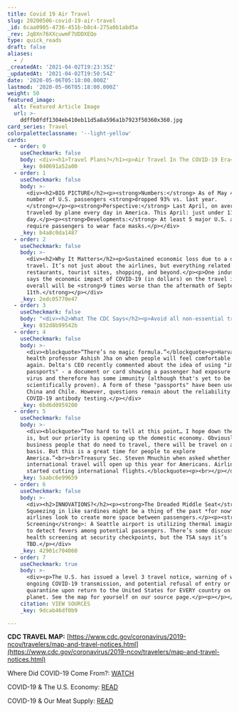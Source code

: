```yaml
---
title: Covid 19 Air Travel
slug: 20200506-covid-19-air-travel
_id: 6caa0905-4736-451b-b8c4-275a0b1abd5a
_rev: Jq8Xn76XXcuwmF7UDDXEQo
type: quick_reads
draft: false
aliases:
  - /
_createdAt: '2021-04-02T19:23:35Z'
_updatedAt: '2021-04-02T19:50:54Z'
date: '2020-05-06T05:18:00.000Z'
lastmod: '2020-05-06T05:18:00.000Z'
weight: 50
featured_image:
  alt: Featured Article Image
  url: >-
    ddffb0fdf1304eb410eb11d5a8a596a1b7923f50360x360.jpg
card_series: Travel
colorpaletteclassname: '--light-yellow'
cards:
  - order: 0
    useCheckmark: false
    body: <div><h1>Travel Plans?</h1><p>Air Travel In The COVID-19 Era</p></div>
    _key: 040691a52a00
  - order: 1
    useCheckmark: false
    body: >-
      <div><h2>BIG PICTURE</h2><p><strong>Numbers:</strong> As of May 4, the
      number of U.S. passengers <strong>dropped 93% vs. last year.
      </strong></p><p><strong>Perspective:</strong> Last April, on average, 2M+
      traveled by plane every day in America. This April: just under 110,000 per
      day.</p><p><strong>Developments:</strong> At least 5 major U.S. airlines
      require passengers to wear face masks.</p></div>
    _key: b4a8c0da1487
  - order: 2
    useCheckmark: false
    body: >-
      <div><h2>Why It Matters</h2><p>Sustained economic loss due to a drop in
      travel. It’s not just about the airlines, but everything related: hotels,
      restaurants, tourist sites, shopping, and beyond.</p><p>One industry group
      says the economic impact of COVID-19 (in dollars) on the travel industry
      overall will be <strong>9 times worse than the aftermath of September
      11th.</strong></p></div>
    _key: 2edc05770e47
  - order: 3
    useCheckmark: false
    body: "<div><h2>What The CDC Says</h2><p>Avoid all non-essential travel.</p><p>CDC: <em>“Because of how air circulates &amp; is filtered on airplanes, most viruses and other germs do not spread easily on flights.”\_</em></p><p>However, the CDC emphasizes crowded flights with infected travelers may heighten your risk of contracting and spreading the new coronavirus.</p></div>"
    _key: 032d8b99542b
  - order: 4
    useCheckmark: false
    body: >-
      <div><blockquote>“There’s no magic formula.”</blockquote><p>Harvard global
      health professor Ashish Jha on when people will feel comfortable traveling
      again. Delta's CEO recently commented about the idea of using "immunity
      passports" - a document or card showing a passenger had exposure to the
      virus and therefore has some immunity (although that's yet to be
      scientifically proven). A form of these "passports" have been used in
      China and Chile. However, questions remain about the reliability of
      COVID-19 antibody testing.</p></div>
    _key: 6bd6d0959200
  - order: 5
    useCheckmark: false
    body: >-
      <div><blockquote>“Too hard to tell at this point… I hope down the road it
      is, but our priority is opening up the domestic economy. Obviously, for
      business people that do need to travel, there will be travel on a limited
      basis. But this is a great time for people to explore
      America.”<br><br>Treasury Sec. Steven Mnuchin when asked whether
      international travel will open up this year for Americans. Airlines have
      started cutting international flights.</blockquote><p><br></p></div>
    _key: 5aabc6e99659
  - order: 6
    useCheckmark: false
    body: >-
      <div><h2>INNOVATIONS?</h2><p><strong>The Dreaded Middle Seat</strong>:
      Squeezing in like sardines might be a thing of the past *for now* as
      airlines look to create more space between passengers.</p><p><strong>More
      Screening</strong>: A Seattle airport is utilizing thermal imaging cameras
      to detect fevers among potential passengers. There’s some discussion about
      health screening at security checkpoints, but the TSA says it’s
      TBD.</p></div>
    _key: 42901c704060
  - order: 7
    useCheckmark: true
    body: >-
      <div><p>The U.S. has issued a level 3 travel notice, warning of widespread
      ongoing COVID-19 transmission, and potential refusal of entry or
      quarantine upon return to the United States for EVERY country on the
      planet. See the map for yourself on our source page.</p><p></p></div>
    citation: VIEW SOURCES
    _key: 9dcab46df0b9

---
```

**CDC TRAVEL MAP:** [https://www.cdc.gov/coronavirus/2019-ncov/travelers/map-and-travel-notices.html](https://www.cdc.gov/coronavirus/2019-ncov/travelers/map-and-travel-notices.html)

Where Did COVID-19 Come From?: [WATCH](https://smarthernews.com/article/where-did-covid-19-come-from/)

COVID-19 & The U.S. Economy: [READ](https://smarthernews.com/economic-data-covid-19/)

COVID-19 & Our Meat Supply: [READ](https://smarthernews.com/covid-19-and-our-meat/)